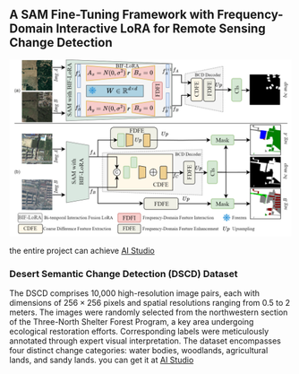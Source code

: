 ## A SAM Fine-Tuning Framework with Frequency-Domain Interactive LoRA for Remote Sensing Change Detection
![image](net.png)

the entire project can achieve [AI Studio](https://aistudio.baidu.com/projectdetail/7245102?sUid=285037&shared=1&ts=1741756831113)

### Desert Semantic Change Detection (DSCD) Dataset

The DSCD comprises 10,000 high-resolution image pairs, each with dimensions of $256 \times 256$ pixels and spatial resolutions ranging from 0.5 to 2 meters. The images were randomly selected from the northwestern section of the Three-North Shelter Forest Program, a key area undergoing ecological restoration efforts. Corresponding labels were meticulously annotated through expert visual interpretation. The dataset encompasses four distinct change categories: water bodies, woodlands, agricultural lands, and sandy lands. you can get it at [AI Studio](https://aistudio.baidu.com/dataset/detail/306959/intro)

